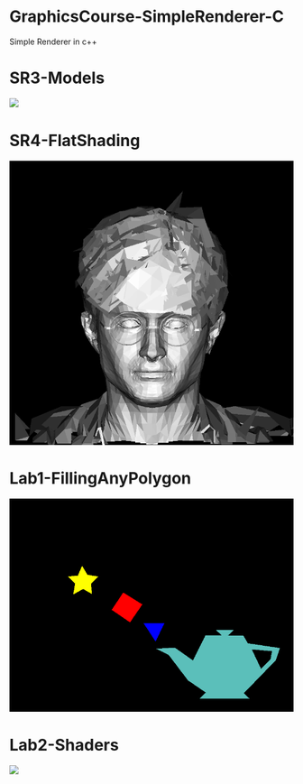 # GraphicsCourse-SimpleRenderer-C
Simple Renderer in c++

<h1>SR3-Models </h1>
<img src="images/sr3.bmp" width = "800px" />

<h1> SR4-FlatShading </h1>
<img src="images/sr4.bmp" width = "700px" />

<h1> Lab1-FillingAnyPolygon </h1>
<img src="images/polygon.bmp" width = "700px" />

<h1> Lab2-Shaders </h1>
<img src="images/shaders.bmp" width = "700px" />


